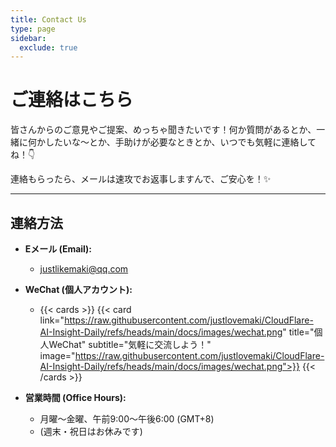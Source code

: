 ```yaml
---
title: Contact Us
type: page
sidebar:
  exclude: true
---
```

# ご連絡はこちら

皆さんからのご意見やご提案、めっちゃ聞きたいです！何か質問があるとか、一緒に何かしたいな〜とか、手助けが必要なときとか、いつでも気軽に連絡してね！👇

連絡もらったら、メールは速攻でお返事しますんで、ご安心を！✨

---

## **連絡方法**

*   **Eメール (Email):**
    *   [justlikemaki@qq.com](mailto:justlikemaki@qq.com)

*   **WeChat (個人アカウント):**
    *   {{< cards >}}
        {{< card link="https://raw.githubusercontent.com/justlovemaki/CloudFlare-AI-Insight-Daily/refs/heads/main/docs/images/wechat.png" title="個人WeChat" subtitle="気軽に交流しよう！" image="https://raw.githubusercontent.com/justlovemaki/CloudFlare-AI-Insight-Daily/refs/heads/main/docs/images/wechat.png">}}
        {{< /cards >}}

*   **営業時間 (Office Hours):**
    *   月曜～金曜、午前9:00～午後6:00 (GMT+8)
    *   (週末・祝日はお休みです)